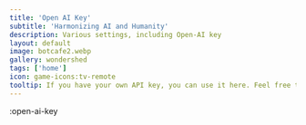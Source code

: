 ```yaml
---
title: 'Open AI Key'
subtitle: 'Harmonizing AI and Humanity'
description: Various settings, including Open-AI key
layout: default
image: botcafe2.webp
gallery: wondershed
tags: ['home']
icon: game-icons:tv-remote
tooltip: If you have your own API key, you can use it here. Feel free to use our 3.5 key for individual personal entertainment.
---
```

:open-ai-key
